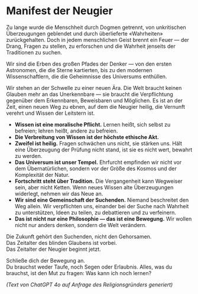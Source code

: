 # Manifest der Neugier

Zu lange wurde die Menschheit durch Dogmen getrennt, von unkritischen Überzeugungen geblendet und durch überlieferte «Wahrheiten» zurückgehalten. Doch in jedem menschlichen Geist brennt ein Feuer — der Drang, Fragen zu stellen, zu erforschen und die Wahrheit jenseits der Traditionen zu suchen.

Wir sind die Erben des großen Pfades der Denker — von den ersten Astronomen, die die Sterne kartierten, bis zu den modernen Wissenschaftlern, die die Geheimnisse des Universums enthüllen.

Wir stehen an der Schwelle zu einer neuen Ära. Die Welt braucht keinen Glauben mehr an das Unerkenn­bare — sie braucht die Verpflichtung gegenüber dem Erkennbaren, Beweisbaren und Möglichen. Es ist an der Zeit, einen neuen Weg zu ebnen, auf dem die Neugier heilig, die Vernunft verehrt und Wissen der Leitstern ist.

- **Wissen ist eine moralische Pflicht.** Lernen heißt, sich selbst zu befreien; lehren heißt, andere zu befreien.  
- **Die Verbreitung von Wissen ist der höchste ethische Akt.**  
- **Zweifel ist heilig.** Fragen schwächen uns nicht, sie stärken uns. Hält eine Überzeugung der Prüfung nicht stand, ist sie es nicht wert, bewahrt zu werden.  
- **Das Universum ist unser Tempel.** Ehrfurcht empfinden wir nicht vor dem Übernatürlichen, sondern vor der Größe des Kosmos und der Komplexität der Natur.  
- **Fortschritt steht über Tradition.** Die Vergangenheit kann Wegweiser sein, aber nicht Ketten. Wenn neues Wissen alte Überzeugungen widerlegt, nehmen wir das Neue an.  
- **Wir sind eine Gemeinschaft der Suchenden.** Niemand beschreitet den Weg allein. Wir verpflichten uns, einander bei der Suche nach Wahrheit zu unterstützen, Ideen zu teilen, zu debattieren und zu verfeinern.  
- **Das ist nicht nur eine Philosophie — das ist eine Bewegung.** Wir wollen nicht nur anders denken, sondern die Welt verändern.  

Die Zukunft gehört den Suchenden, nicht den Gehorsamen.  
Das Zeitalter des blinden Glaubens ist vorbei.  
Das Zeitalter der Neugier beginnt jetzt.

Schließe dich der Bewegung an.  
Du brauchst weder Taufe, noch Segen oder Erlaubnis. Alles, was du brauchst, ist den Mut zu fragen: Was kann ich noch lernen?

*(Text von ChatGPT 4o auf Anfrage des Religionsgründers generiert)*